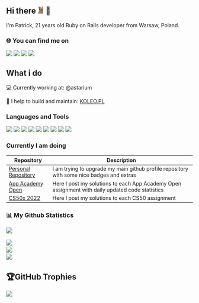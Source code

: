 ## Hi there <img src="assets/catcam.gif" height="20"> 👋 

I'm Patrick, 21 years old Ruby on Rails developer from  Warsaw, Poland.

### 🌐 You can find me on
[![](https://img.shields.io/badge/-linkedin-0073B1?style=for-the-badge&logo=linkedin)](https://www.linkedin.com/in/patrogala/) 
[![](https://img.shields.io/badge/-facebook-0073B1?style=for-the-badge&logo=facebook&logoColor=ffffff)](https://www.facebook.com/patryk.rogala.12//) 
[![](https://img.shields.io/badge/-resume-332B40?style=for-the-badge)](https://resume.io/r/AeblWta3P)
[![](https://img.shields.io/badge/-website-E0615F?style=for-the-badge)](https://patrykrogala.pl/)

## What i do

💻 Currently working at: @astarium

🚂 I help to build and maintain: 
[KOLEO.PL](https://koleo.pl/)

### Languages and Tools
[![](https://img.shields.io/badge/-Ruby-332B40?style=for-the-badge&logo=ruby)]()
[![](https://img.shields.io/badge/-RubyOnRails-332B40?style=for-the-badge&logo=rubyonrails)]()
[![](https://img.shields.io/badge/-RubyGems-332B40?style=for-the-badge&logo=rubygems)]()
[![](https://img.shields.io/badge/-html5-332B40?style=for-the-badge&logo=html5)]()
[![](https://img.shields.io/badge/-css3-332B40?style=for-the-badge&logo=css3)]()
[![](https://img.shields.io/badge/-javascript-332B40?style=for-the-badge&logo=javascript)]()
[![](https://img.shields.io/badge/-vscode-332B40?style=for-the-badge&logo=visualstudiocode)]()
[![](https://img.shields.io/badge/-postman-332B40?style=for-the-badge&logo=postman)]()
[![](https://img.shields.io/badge/-git-332B40?style=for-the-badge&logo=git)]()


### Currently I am doing
| Repository      | Description |
| ----------------| ----------- |
| [Personal Repository](https://github.com/PatRogala/PatRogala)|I am trying to upgrade my main github profile repository with some nice badges and extras|
| [App Academy Open](https://github.com/PatRogala/Open-App-Academy)|Here I post my solutions to each App Academy Open assignment with daily updated code statistics|
| [CS50x 2022](https://github.com/PatRogala/CS50x-2022)|Here I post my solutions to each CS50 assignment|

### 📊 My Github Statistics
[![](https://visitcount.itsvg.in/api?id=PatRogala&icon=0&color=1)](https://visitcount.itsvg.in)

![](https://github-readme-stats.vercel.app/api?username=PatRogala&theme=dark&hide_border=false&include_all_commits=true&count_private=false)<br/>
![](https://github-readme-streak-stats.herokuapp.com/?user=PatRogala&theme=dark&hide_border=false)<br/>
![](https://github-readme-stats.vercel.app/api/top-langs/?username=PatRogala&theme=dark&hide_border=false&include_all_commits=true&count_private=false&layout=compact)

## 🏆GitHub Trophies
![](https://github-profile-trophy.vercel.app/?username=PatRogala&theme=dracula&no-frame=false&no-bg=false&margin-w=4)
